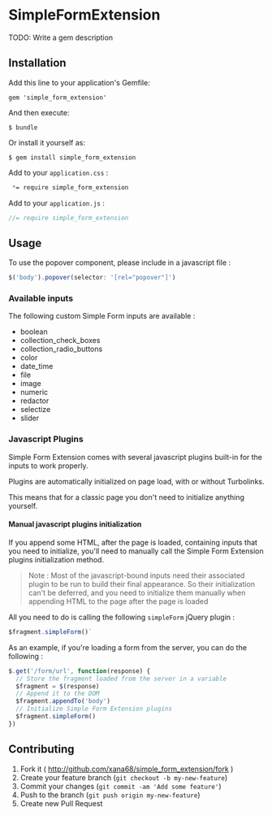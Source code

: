 # SimpleFormExtension

TODO: Write a gem description

## Installation

Add this line to your application's Gemfile:

    gem 'simple_form_extension'

And then execute:

    $ bundle

Or install it yourself as:

    $ gem install simple_form_extension

Add to your `application.css` :

```css
 *= require simple_form_extension
```

Add to your `application.js` :

```javascript
//= require simple_form_extension
```

## Usage

To use the popover component, please include in a javascript file :

```javascript
$('body').popover(selector: '[rel="popover"]')
```

### Available inputs

The following custom Simple Form inputs are available :

* boolean
* collection_check_boxes
* collection_radio_buttons
* color
* date_time
* file
* image
* numeric
* redactor
* selectize
* slider

### Javascript Plugins

Simple Form Extension comes with several javascript plugins built-in for the
inputs to work properly.

Plugins are automatically initialized on page load, with or without Turbolinks.

This means that for a classic page you don't need to initialize anything yourself.

#### Manual javascript plugins initialization

If you append some HTML, after the page is loaded, containing inputs that you
need to initialize, you'll need to manually call the Simple Form Extension
plugins initialization method.

> Note : Most of the javascript-bound inputs need their associated plugin to be
run to build their final appearance. So their initialization can't be deferred,
and you need to initialize them manually when appending HTML to the page after
the page is loaded

All you need to do is calling the following `simpleForm` jQuery plugin :

```javascript
$fragment.simpleForm()`
```

As an example, if you're loading a form from the server, you can do the
following :

```javascript
$.get('/form/url', function(response) {
  // Store the fragment loaded from the server in a variable
  $fragment = $(response)
  // Append it to the DOM
  $fragment.appendTo('body')
  // Initialize Simple Form Extension plugins
  $fragment.simpleForm()
})
```

## Contributing

1. Fork it ( http://github.com/xana68/simple_form_extension/fork )
2. Create your feature branch (`git checkout -b my-new-feature`)
3. Commit your changes (`git commit -am 'Add some feature'`)
4. Push to the branch (`git push origin my-new-feature`)
5. Create new Pull Request
